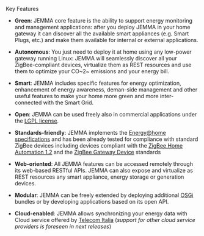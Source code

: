 Key Features
<!-- Remember: the first line always goes with the title-->
<!-- Please use h3 headers (###) inside these files -->

<!--<span style="color:red;">**This page is under construction**</span>: We expect to update this page along with the release of JEMMA [version 0.0.2](https://github.com/ismb/jemma/wiki/Milestone-0.0.2).-->


- **Green**: JEMMA core feature is the ability to support energy monitoring and management applications: after you deploy JEMMA in your home gateway it can discover all the available smart appliances (e.g. Smart Plugs, etc.) and make them available for internal or external applications.

- **Autonomous**: You just need to deploy it at home using any low-power gateway running Linux: JEMMA will seamlessly discover all your ZigBee-compliant devices, virtualize them as REST resources and use them to optimize your CO~2~ emissions and your energy bill. 

- **Smart**: JEMMA includes specific features for energy optimization, enhancement of energy awareness, deman-side management and other useful features to make your home more green and more inter-connected with the Smart Grid. 

- **Open**: JEMMA can be used freely also in commercial applications under the [LGPL license](license.html). 

- **Standards-friendly**: JEMMA implements the  [Energy@home specifications](http://www.energy-home.it/Documents/Technical%20Specifications/E@H_specification_ver0.95.pdf) and has been already tested for compliance with standard ZigBee devices including devices compliant with the [ZigBee Home Automation 1.2](http://www.zigbee.org/Standards/ZigBeeHomeAutomation/Overview.aspx) and the [ZigBee Gateway Device](http://www.zigbee.org/Standards/ZigbeeTelecomServices/Features.aspx) standards

- **Web-oriented**: All JEMMA features can be accessed remotely through its web-based RESTful APIs. JEMMA can also expose and virtualize as REST resources any smart appliance, energy storage or generation devices.

- **Modular**: JEMMA can be freely extended by deploying additional [OSGi](http://www.osgi.org/) bundles or by developing applications based on its open API.

- **Cloud-enabled**: JEMMA allows synchronizing your energy data with Cloud service offered by [Telecom Italia](http://www.telecomitalia.it/) (*support for other cloud service providers is foreseen in next releases*)



